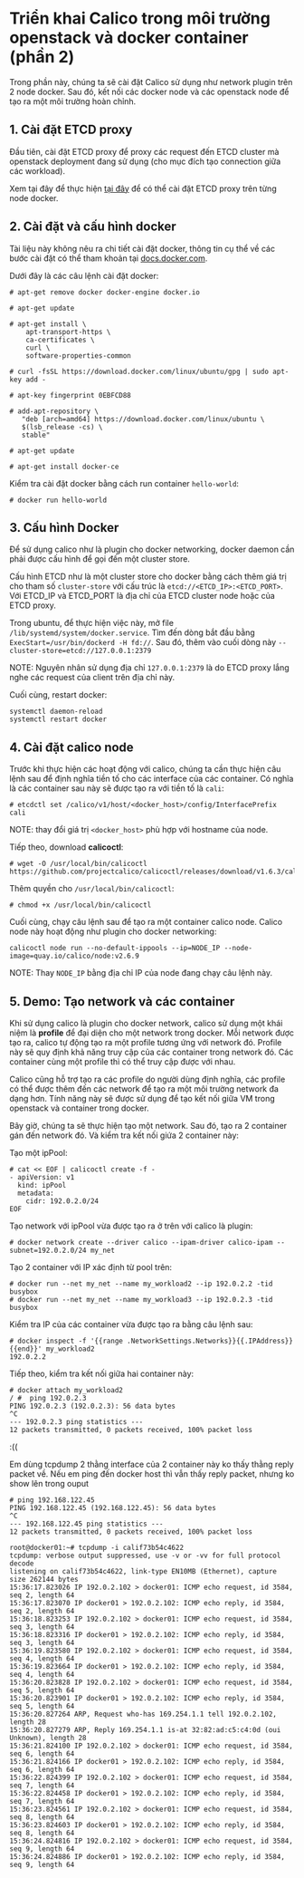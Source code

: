 # Triển khai Calico trong môi trường openstack và docker container (phần 2)

Trong phần này, chúng ta sẽ cài đặt Calico sử dụng như network plugin trên 2 node docker. Sau đó, kết nối các docker node và các openstack node để tạo ra một môi trường hoàn chỉnh.

## 1. Cài đặt ETCD proxy
Đầu tiên, cài đặt ETCD proxy để proxy các request đến ETCD cluster mà openstack deployment đang sử dụng (cho mục đích tạo connection giữa các workload).

Xem tại đây để thực hiện [tại đây](https://github.com/huynhducbk95/networking_document/blob/master/Calico_Document/calico_openstack.md#2-c%C3%A0i-%C4%91%E1%BA%B7t-etcd-cluster) để có thể cài đặt ETCD proxy trên từng node docker.

## 2. Cài đặt và cấu hình docker
Tài liệu này không nêu ra chi tiết cài đặt docker, thông tin cụ thể về các bước cài đặt có thể tham khoản tại [docs.docker.com](https://docs.docker.com/).

Dưới đây là các câu lệnh cài đặt docker:
```
# apt-get remove docker docker-engine docker.io

# apt-get update

# apt-get install \
    apt-transport-https \
    ca-certificates \
    curl \
    software-properties-common

# curl -fsSL https://download.docker.com/linux/ubuntu/gpg | sudo apt-key add -

# apt-key fingerprint 0EBFCD88

# add-apt-repository \
   "deb [arch=amd64] https://download.docker.com/linux/ubuntu \
   $(lsb_release -cs) \
   stable"

# apt-get update

# apt-get install docker-ce
```

Kiểm tra cài đặt docker bằng cách run container `hello-world`:

```
# docker run hello-world
```

## 3. Cấu hình Docker
Để sử dụng calico như là plugin cho docker networking, docker daemon cần phải được cấu hình để gọi đến một cluster store.

Cấu hình ETCD như là một cluster store cho docker bằng cách thêm giá trị cho tham số `cluster-store` với cấu trúc là `etcd://<ETCD_IP>:<ETCD_PORT>`. Với ETCD_IP và ETCD_PORT là địa chỉ của ETCD cluster node hoặc của ETCD proxy.

Trong ubuntu, để thực hiện việc này, mở file `/lib/systemd/system/docker.service`. Tìm đến dòng bắt đầu bằng `ExecStart=/usr/bin/dockerd -H fd://`. Sau đó, thêm vào cuối dòng này `--cluster-store=etcd://127.0.0.1:2379`

NOTE: Nguyên nhân sử dụng địa chỉ `127.0.0.1:2379` là do ETCD proxy lắng nghe các request của client trên địa chỉ này.

Cuối cùng, restart docker:

```
systemctl daemon-reload
systemctl restart docker
```

## 4. Cài đặt calico node

Trước khi thực hiện các hoạt động với calico, chúng ta cần thực hiện câu lệnh sau để định nghĩa tiền tố cho các interface của các container. Có nghĩa là các container sau này sẽ được tạo ra với tiền tố là `cali`:

```
# etcdctl set /calico/v1/host/<docker_host>/config/InterfacePrefix cali
```

NOTE: thay đổi giá trị `<docker_host>` phù hợp với hostname của node.

Tiếp theo, download **calicoctl**:

```
# wget -O /usr/local/bin/calicoctl https://github.com/projectcalico/calicoctl/releases/download/v1.6.3/calicoctl
```

Thêm quyền cho `/usr/local/bin/calicoctl`:

```
# chmod +x /usr/local/bin/calicoctl
```

Cuối cùng, chạy câu lệnh sau để tạo ra một container calico node. Calico node này hoạt động như plugin cho docker networking:

```
calicoctl node run --no-default-ippools --ip=NODE_IP --node-image=quay.io/calico/node:v2.6.9
```

NOTE: Thay `NODE_IP` bằng địa chỉ IP của node đang chạy câu lệnh này.

## 5. Demo: Tạo network và các container

Khi sử dụng calico là plugin cho docker network, calico sử dụng một khái niệm là **profile** để đại diện cho một network trong docker. Mỗi network được tạo ra, calico tự động tạo ra một profile tương ứng với network đó. Profile này sẽ quy định khả năng truy cập của các container trong network đó. Các container cùng một profile thì có thể truy cập được với nhau.

Calico cũng hỗ trợ tạo ra các profile do người dùng định nghĩa, các profile có thể được thêm đến các network để tạo ra một môi trường network đa dạng hơn. Tính năng này sẽ được sử dụng để tạo kết nối giữa VM trong openstack và container trong docker.

Bây giờ, chúng ta sẽ thực hiện tạo một network. Sau đó, tạo ra 2 container gán đến network đó. Và kiểm tra kết nối giứa 2 container này:

Tạo một ipPool:

```
# cat << EOF | calicoctl create -f -
- apiVersion: v1
  kind: ipPool
  metadata:
    cidr: 192.0.2.0/24
EOF
```

Tạo network với ipPool vừa được tạo ra ở trên với calico là plugin:

```
# docker network create --driver calico --ipam-driver calico-ipam --subnet=192.0.2.0/24 my_net
```

Tạo 2 container với IP xác định từ pool trên:

```
# docker run --net my_net --name my_workload2 --ip 192.0.2.2 -tid busybox
# docker run --net my_net --name my_workload3 --ip 192.0.2.3 -tid busybox
```

Kiểm tra IP của các container vừa được tạo ra bằng câu lệnh sau:

```
# docker inspect -f '{{range .NetworkSettings.Networks}}{{.IPAddress}}{{end}}' my_workload2
192.0.2.2
```

Tiếp theo, kiểm tra kết nối giữa hai container này:
```
# docker attach my_workload2
/ #  ping 192.0.2.3
PING 192.0.2.3 (192.0.2.3): 56 data bytes
^C
--- 192.0.2.3 ping statistics ---
12 packets transmitted, 0 packets received, 100% packet loss
```

:((

Em dùng tcpdump 2 thằng interface của 2 container này ko thấy thằng reply packet về.
Nếu em ping đến docker host thì vẫn thấy reply packet, nhưng ko show lên trong ouput

```
# ping 192.168.122.45
PING 192.168.122.45 (192.168.122.45): 56 data bytes
^C
--- 192.168.122.45 ping statistics ---
12 packets transmitted, 0 packets received, 100% packet loss
```
```
root@docker01:~# tcpdump -i calif73b54c4622
tcpdump: verbose output suppressed, use -v or -vv for full protocol decode
listening on calif73b54c4622, link-type EN10MB (Ethernet), capture size 262144 bytes
15:36:17.823026 IP 192.0.2.102 > docker01: ICMP echo request, id 3584, seq 2, length 64
15:36:17.823070 IP docker01 > 192.0.2.102: ICMP echo reply, id 3584, seq 2, length 64
15:36:18.823253 IP 192.0.2.102 > docker01: ICMP echo request, id 3584, seq 3, length 64
15:36:18.823316 IP docker01 > 192.0.2.102: ICMP echo reply, id 3584, seq 3, length 64
15:36:19.823580 IP 192.0.2.102 > docker01: ICMP echo request, id 3584, seq 4, length 64
15:36:19.823664 IP docker01 > 192.0.2.102: ICMP echo reply, id 3584, seq 4, length 64
15:36:20.823828 IP 192.0.2.102 > docker01: ICMP echo request, id 3584, seq 5, length 64
15:36:20.823901 IP docker01 > 192.0.2.102: ICMP echo reply, id 3584, seq 5, length 64
15:36:20.827264 ARP, Request who-has 169.254.1.1 tell 192.0.2.102, length 28
15:36:20.827279 ARP, Reply 169.254.1.1 is-at 32:82:ad:c5:c4:0d (oui Unknown), length 28
15:36:21.824100 IP 192.0.2.102 > docker01: ICMP echo request, id 3584, seq 6, length 64
15:36:21.824166 IP docker01 > 192.0.2.102: ICMP echo reply, id 3584, seq 6, length 64
15:36:22.824399 IP 192.0.2.102 > docker01: ICMP echo request, id 3584, seq 7, length 64
15:36:22.824458 IP docker01 > 192.0.2.102: ICMP echo reply, id 3584, seq 7, length 64
15:36:23.824561 IP 192.0.2.102 > docker01: ICMP echo request, id 3584, seq 8, length 64
15:36:23.824603 IP docker01 > 192.0.2.102: ICMP echo reply, id 3584, seq 8, length 64
15:36:24.824816 IP 192.0.2.102 > docker01: ICMP echo request, id 3584, seq 9, length 64
15:36:24.824886 IP docker01 > 192.0.2.102: ICMP echo reply, id 3584, seq 9, length 64

```
